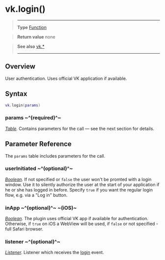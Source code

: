 # vk.login()

> --------------------- ------------------------------------------------------------------------------------------
> __Type__              [Function](https://docs.coronalabs.com/api/type/Function.html)

> __Return value__      none

> __See also__          [vk.*](/plugin/vk/)
> --------------------- ------------------------------------------------------------------------------------------

## Overview

User authentication. Uses official VK application if available.

## Syntax
```lua
vk.login(params)
```
### params ~^(required)^~
_[Table](https://docs.coronalabs.com/api/type/Table.html)._ Contains parameters for the call &mdash; see the next section for details.

## Parameter Reference

The `params` table includes parameters for the call.

### userInitiated ~^(optional)^~
_[Boolean](https://docs.coronalabs.com/api/type/Boolean.html)._ If not specified or `false` the user won't be promted with a login window. Use it to silently authorize the user at the start of your application if he or she has logged in before. Specify `true` if you want the regular login flow, e.g. via a "Log in" button.

### inApp ~^(optional)^~ ~(iOS)~
_[Boolean](https://docs.coronalabs.com/api/type/Boolean.html)._ The plugin uses official VK app if available for authentication. Otherwise, if `true` on iOS a WebView will be used, if `false` or not specified - full Safari browser.

### listener ~^(optional)^~
_[Listener](https://docs.coronalabs.com/api/type/Listener.html)._ Listener which receives the [login](/plugin/vk/event/login/) event.